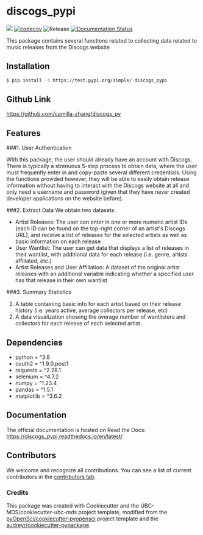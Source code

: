 # discogs_pypi 

![](https://github.com/camilla-zhang/discogs_pypi/workflows/build/badge.svg) [![codecov](https://codecov.io/gh/camilla-zhang/discogs_pypi/branch/main/graph/badge.svg)](https://codecov.io/gh/camilla-zhang/discogs_pypi) ![Release](https://github.com/camilla-zhang/discogs_pypi/workflows/Release/badge.svg) [![Documentation Status](https://readthedocs.org/projects/discogs_pypi/badge/?version=latest)](https://discogs_pypi.readthedocs.io/en/latest/?badge=latest)

This package contains several functions related to collecting data related to music releases from the Discogs website

## Installation

```bash
$ pip install -i https://test.pypi.org/simple/ discogs_pypi
```

## Github Link

https://github.com/camilla-zhang/discogs_py

## Features

###1. User Authentication

With this package, the user should already have an account with Discogs. There is typically a strenuous 5-step process to obtain data, where the user must frequently enter in and copy-paste several different credentials. Using the functions provided however, they will be able to easily obtain release information without having to interact with the Discogs website at all and only need a username and password (given that they have never created developer applications on the website before).

###2. Extract Data
We obtain two datasets:
- Artist Releases: The user can enter in one or more numeric artist IDs (each ID can be found on the top-right corner of an artist's Discogs URL), and receive a list of releases for the selected artists as well as basic information on each release
- User Wantlist: The user can get data that displays a list of releases in their wantlist, with additional data for each release (i.e. genre, artists affiliated, etc.)
- Artist Releases and User Affiliation: A dataset of the original artist releases with an additional variable indicating whether a specified user has that release in their own wantlist

###3. Summary Statistics
1. A table containing basic info for each artist based on their release history (i.e. years active, average collectors per release, etc)
2. A data visualization showing the average number of wantlisters and collectors for each release of each selected artist.

## Dependencies

- python = ^3.8
- oauth2 = ^1.9.0.post1
- requests = ^2.28.1
- selenium = ^4.7.2
- numpy = ^1.23.4
- pandas = ^1.5.1
- matplotlib = ^3.6.2

## Documentation

The official documentation is hosted on Read the Docs: https://discogs_pypi.readthedocs.io/en/latest/

## Contributors

We welcome and recognize all contributions. You can see a list of current contributors in the [contributors tab](https://github.com/camilla-zhang/discogs_pypi/graphs/contributors).

### Credits

This package was created with Cookiecutter and the UBC-MDS/cookiecutter-ubc-mds project template, modified from the [pyOpenSci/cookiecutter-pyopensci](https://github.com/pyOpenSci/cookiecutter-pyopensci) project template and the [audreyr/cookiecutter-pypackage](https://github.com/audreyr/cookiecutter-pypackage).
